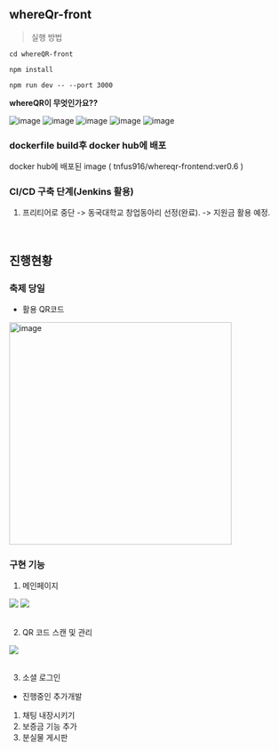 ## whereQr-front 

> 실행 방법

```
cd whereQR-front

npm install

npm run dev -- --port 3000

```

**whereQR이 무엇인가요??**

![image](https://github.com/baeksoojin/whereQR_Spring_version/assets/74058047/ffeb7b21-9dce-4283-b739-f51d3272ac29)
![image](https://github.com/baeksoojin/whereQR_Spring_version/assets/74058047/c3a5fe3f-e35d-4e91-8c21-3b5952c4a042)
![image](https://github.com/baeksoojin/whereQR_Spring_version/assets/74058047/8ee698a5-b3d0-4840-8ca2-481a7a080abd)
![image](https://github.com/baeksoojin/whereQR_Spring_version/assets/74058047/e4109fce-aa20-4a31-a352-a73544e40498)
![image](https://github.com/baeksoojin/whereQR_Spring_version/assets/74058047/a06392c1-b880-432c-a31e-b670fda016fa)


### dockerfile build후 docker hub에 배포
docker hub에 배포된 image ( tnfus916/whereqr-frontend:ver0.6 )



### CI/CD 구축 단계(Jenkins 활용)

1. 프리티어로 중단 -> 동국대학교 창업동아리 선정(완료). -> 지원금 활용 예정.
<br>

## 진행현황

### 축제 당일

- 활용 QR코드
<img width="400" alt="image" src="https://github.com/baek-park/whereQR_Spring_version/assets/74058047/cbf9f76a-e4d7-4264-968f-4034a08f7c80">

### 구현 기능
1. 메인페이지
<div>
   <img src="https://github.com/baek-park/whereQR-front/assets/83868210/6c2e3cac-44c7-4595-bc2c-6febdfce5d91" />
   <img src="https://github.com/baek-park/whereQR-front/assets/83868210/3eba0d13-b68c-4f86-861f-f67b9fdbdcad" />
</div>

<br>

2. QR 코드 스캔 및 관리
<div>
   <img src="https://github.com/baek-park/whereQR-front/assets/83868210/bb9c0441-18b6-46a2-b667-afa52030d776" />
</div>

<br>

3. 소셜 로그인
   
- 진행중인 추가개발
1. 채팅 내장시키기
2. 보증금 기능 추가
3. 분실물 게시판 



